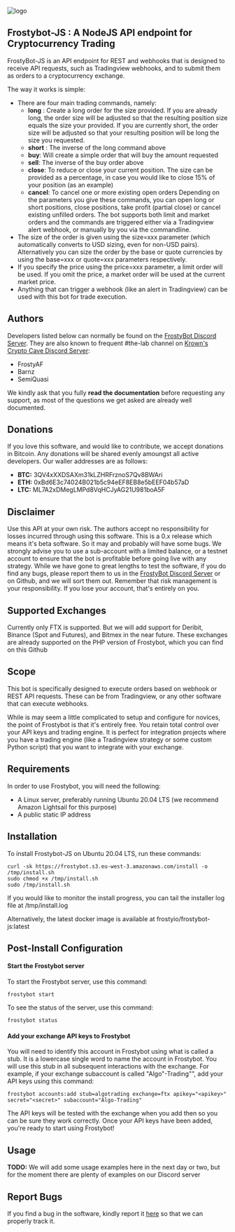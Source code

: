 ![logo](https://i.imgur.com/YAME6yT.png "#FrostyBot")

## Frostybot-JS : A NodeJS API endpoint for Cryptocurrency Trading

FrostyBot-JS is an API endpoint for REST and webhooks that is designed to receive API requests, such as Tradingview webhooks, and to submit them as orders to a cryptocurrency exchange.

The way it works is simple:

* There are four main trading commands, namely: 
  * **long** : Create a long order for the size provided. If you are already long, the order size will be adjusted so that the resulting position size equals the size your provided. If you are currently short, the order size will be adjusted so that your resulting position will be long the size you requested.
  * **short** : The inverse of the long command above
  * **buy**: Will create a simple order that will buy the amount requested
  * **sell**: The inverse of the buy order above
  * **close**: To reduce or close your current position. The size can be provided as a percentage, in case you would like to close 15% of your position (as an example)
  * **cancel**: To cancel one or more existing open orders
  Depending on the parameters you give these commands, you can open long or short positions, close positions, take profit (partial close) or cancel existing unfilled orders. The bot supports both limit and market orders and the commands are triggered either via a Tradingview alert webhook, or manually by you via the commandline.
* The size of the order is given using the size=xxx parameter (which automatically converts to USD sizing, even for non-USD pairs). Alternatively you can size the order by the base or quote currencies by using the base=xxx or quote=xxx parameters respectively.
* If you specify the price using the price=xxx parameter, a limit order will be used. If you omit the price, a market order will be used at the current market price.
* Anything that can trigger a webhook (like an alert in Tradingview) can be used with this bot for trade execution.

## Authors
Developers listed below can normally be found on the [FrostyBot Discord Server](https://discord.gg/yK4U93s). They are also known to frequent #the-lab channel on [Krown's Crypto Cave Discord Server](https://discordapp.com/invite/hzKU7qe):

* FrostyAF
* Barnz
* SemiQuasi

We kindly ask that you fully **read the documentation** before requesting any support, as most of the questions we get asked are already well documented.

## Donations
If you love this software, and would like to contribute, we accept donations in Bitcoin. Any donations will be shared evenly amoungst all active developers. Our waller addresses are as follows:

* **BTC:** 3QV4xXXDSAXm31kLZHRFrznoS7Qv8BWAri
* **ETH:** 0xBd6E3c74024B021b5c94eEF8EB8e5bEEF04b57aD
* **LTC:** ML7A2xDMegLMPd8VqHCJyAG21U981boA5F

## Disclaimer
Use this API at your own risk. The authors accept no responsibility for losses incurred through using this software. This is a 0.x release which means it's beta software. So it may and probably will have some bugs. We strongly advise you to use a sub-account with a limited balance, or a testnet account to ensure that the bot is profitable before going live with any strategy. While we have gone to great lengths to test the software, if you do find any bugs, please report them to us in the [FrostyBot Discord Server](https://discord.gg/yK4U93s) or on Github, and we will sort them out. Remember that risk management is your responsibility. If you lose your account, that's entirely on you.

## Supported Exchanges
Currently only FTX is supported. But we will add support for Deribit, Binance (Spot and Futures), and Bitmex in the near future. These exchanges are already supported on the PHP version of Frostybot, which you can find on this Github

## Scope      
This bot is specifically designed to execute orders based on webhook or REST API requests. These can be from Tradingview, or any other software that can execute webhooks.

While is may seem a little complicated to setup and configure for novices, the point of Frostybot is that it's entirely free. You retain total control over your API keys and trading engine. It is perfect for integration projects where you have a trading engine (like a Tradingview strategy or some custom Python script) that you want to integrate with your exchange.

## Requirements
In order to use Frostybot, you will need the following:
* A Linux server, preferably running Ubuntu 20.04 LTS  (we recommend Amazon Lightsail for this purpose)
* A public static IP address

## Installation

To install Frostybot-JS on Ubuntu 20.04 LTS, run these commands:
```
curl -sk https://frostybot.s3.eu-west-3.amazonaws.com/install -o /tmp/install.sh
sudo chmod +x /tmp/install.sh
sudo /tmp/install.sh
````
If you would like to monitor the install progress, you can tail the installer log file at /tmp/install.log

Alternatively, the latest docker image is available at frostyio/frostybot-js:latest

## Post-Install Configuration

#### Start the Frostybot server

To start the Frostybot server, use this command:
```
frostybot start
```

To see the status of the server, use this command:
```
frostybot status
```

#### Add your exchange API keys to Frostybot

You will need to identify this account in Frostybot using what is called a stub. It is a lowercase single word to name the account in Frostybot. You will use this stub in all subsequent interactions with the exchange. For example, if your exchange subaccount is called "Algo"-Trading"", add your API keys using this command:
```
frostybot accounts:add stub=algotrading exchange=ftx apikey="<apikey>" secret="<secret>" subaccount="Algo-Trading"
```

The API keys will be tested with the exchange when you add then so you can be sure they work correctly. Once your API keys have been added, you're ready to start using Frostybot!

## Usage

**TODO:** We will add some usage examples here in the next day or two, but for the moment there are plenty of examples on our Discord server
 
## Report Bugs

If you find a bug in the software, kindly report it [here](https://github.com/CryptoMF/frostybot-js/issues/new) so that we can properly track it.
